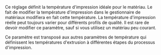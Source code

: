 Ce réglage définit la température d'impression idéale pour le matériau. Le fait de modifier la température d'impression dans le gestionnaire de matériaux modifiera en fait cette température. La température d'impression réelle peut toujours varier pour différents profils de qualité. Il est rare de devoir modifier ce paramètre, sauf si vous utilisez un matériau peu courant.

Ce paramètre est transposé aux autres paramètres de température qui définissent les températures d'extrusion à différentes étapes du processus d'impression.
